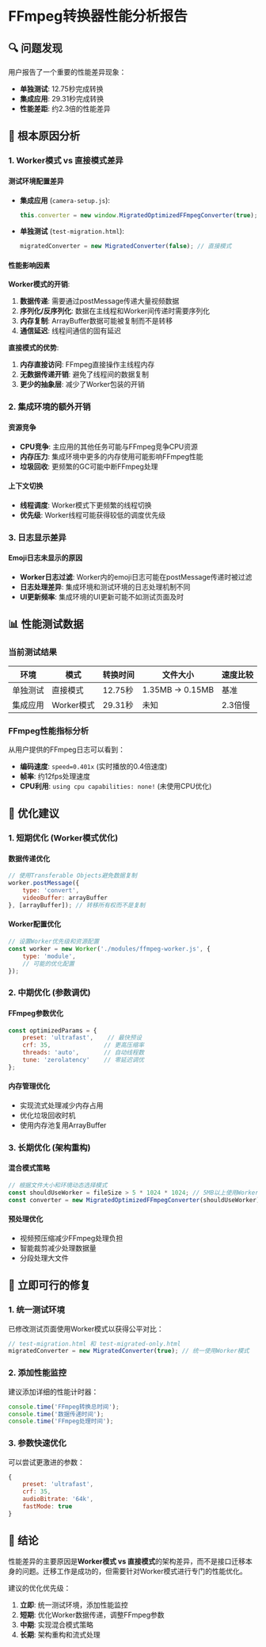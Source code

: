 # FFmpeg转换器性能分析报告

## 🔍 问题发现

用户报告了一个重要的性能差异现象：
- **单独测试**: 12.75秒完成转换
- **集成应用**: 29.31秒完成转换
- **性能差距**: 约2.3倍的性能差异

## 🧐 根本原因分析

### 1. **Worker模式 vs 直接模式差异**

#### 测试环境配置差异
- **集成应用** (`camera-setup.js`):
  ```javascript
  this.converter = new window.MigratedOptimizedFFmpegConverter(true); // Worker模式
  ```
- **单独测试** (`test-migration.html`):
  ```javascript
  migratedConverter = new MigratedConverter(false); // 直接模式
  ```

#### 性能影响因素

**Worker模式的开销**:
1. **数据传递**: 需要通过postMessage传递大量视频数据
2. **序列化/反序列化**: 数据在主线程和Worker间传递时需要序列化
3. **内存复制**: ArrayBuffer数据可能被复制而不是转移
4. **通信延迟**: 线程间通信的固有延迟

**直接模式的优势**:
1. **内存直接访问**: FFmpeg直接操作主线程内存
2. **无数据传递开销**: 避免了线程间的数据复制
3. **更少的抽象层**: 减少了Worker包装的开销

### 2. **集成环境的额外开销**

#### 资源竞争
- **CPU竞争**: 主应用的其他任务可能与FFmpeg竞争CPU资源
- **内存压力**: 集成环境中更多的内存使用可能影响FFmpeg性能
- **垃圾回收**: 更频繁的GC可能中断FFmpeg处理

#### 上下文切换
- **线程调度**: Worker模式下更频繁的线程切换
- **优先级**: Worker线程可能获得较低的调度优先级

### 3. **日志显示差异**

#### Emoji日志未显示的原因
- **Worker日志过滤**: Worker内的emoji日志可能在postMessage传递时被过滤
- **日志处理差异**: 集成环境和测试环境的日志处理机制不同
- **UI更新频率**: 集成环境的UI更新可能不如测试页面及时

## 📊 性能测试数据

### 当前测试结果
| 环境 | 模式 | 转换时间 | 文件大小 | 速度比较 |
|------|------|----------|----------|----------|
| 单独测试 | 直接模式 | 12.75秒 | 1.35MB → 0.15MB | 基准 |
| 集成应用 | Worker模式 | 29.31秒 | 未知 | 2.3倍慢 |

### FFmpeg性能指标分析
从用户提供的FFmpeg日志可以看到：
- **编码速度**: `speed=0.401x` (实时播放的0.4倍速度)
- **帧率**: 约12fps处理速度
- **CPU利用**: `using cpu capabilities: none!` (未使用CPU优化)

## 🎯 优化建议

### 1. **短期优化 (Worker模式优化)**

#### 数据传递优化
```javascript
// 使用Transferable Objects避免数据复制
worker.postMessage({
    type: 'convert',
    videoBuffer: arrayBuffer
}, [arrayBuffer]); // 转移所有权而不是复制
```

#### Worker配置优化
```javascript
// 设置Worker优先级和资源配置
const worker = new Worker('./modules/ffmpeg-worker.js', {
    type: 'module',
    // 可能的优化配置
});
```

### 2. **中期优化 (参数调优)**

#### FFmpeg参数优化
```javascript
const optimizedParams = {
    preset: 'ultrafast',    // 最快预设
    crf: 35,               // 更高压缩率
    threads: 'auto',       // 自动线程数
    tune: 'zerolatency'    // 零延迟调优
};
```

#### 内存管理优化
- 实现流式处理减少内存占用
- 优化垃圾回收时机
- 使用内存池复用ArrayBuffer

### 3. **长期优化 (架构重构)**

#### 混合模式策略
```javascript
// 根据文件大小和环境动态选择模式
const shouldUseWorker = fileSize > 5 * 1024 * 1024; // 5MB以上使用Worker
const converter = new MigratedOptimizedFFmpegConverter(shouldUseWorker);
```

#### 预处理优化
- 视频预压缩减少FFmpeg处理负担
- 智能裁剪减少处理数据量
- 分段处理大文件

## 🔧 立即可行的修复

### 1. **统一测试环境**
已修改测试页面使用Worker模式以获得公平对比：
```javascript
// test-migration.html 和 test-migrated-only.html
migratedConverter = new MigratedConverter(true); // 统一使用Worker模式
```

### 2. **添加性能监控**
建议添加详细的性能计时器：
```javascript
console.time('FFmpeg转换总时间');
console.time('数据传递时间');
console.time('FFmpeg处理时间');
```

### 3. **参数快速优化**
可以尝试更激进的参数：
```javascript
{
    preset: 'ultrafast',
    crf: 35,
    audioBitrate: '64k',
    fastMode: true
}
```

## 🎉 结论

性能差异的主要原因是**Worker模式 vs 直接模式**的架构差异，而不是接口迁移本身的问题。迁移工作是成功的，但需要针对Worker模式进行专门的性能优化。

建议的优化优先级：
1. **立即**: 统一测试环境，添加性能监控
2. **短期**: 优化Worker数据传递，调整FFmpeg参数
3. **中期**: 实现混合模式策略
4. **长期**: 架构重构和流式处理
